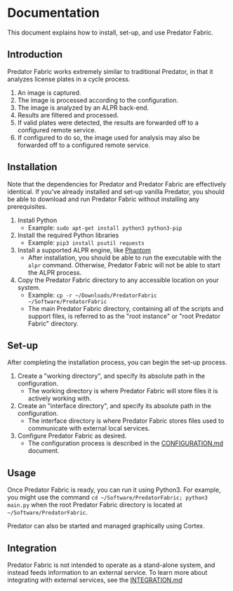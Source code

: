 # Documentation

This document explains how to install, set-up, and use Predator Fabric.


## Introduction

Predator Fabric works extremely similar to traditional Predator, in that it analyzes license plates in a cycle process.

1. An image is captured.
2. The image is processed according to the configuration.
3. The image is analyzed by an ALPR back-end.
4. Results are filtered and processed.
5. If valid plates were detected, the results are forwarded off to a configured remote service.
6. If configured to do so, the image used for analysis may also be forwarded off to a configured remote service.


## Installation

Note that the dependencies for Predator and Predator Fabric are effectively identical. If you've already installed and set-up vanilla Predator, you should be able to download and run Predator Fabric without installing any prerequisites.

1. Install Python
    - Example: `sudo apt-get install python3 python3-pip`
2. Install the required Python libraries
    - Example: `pip3 install psutil requests`
3. Install a supported ALPR engine, like [Phantom](https://v0lttech.com/phantom.php)
    - After installation, you should be able to run the executable with the `alpr` command. Otherwise, Predator Fabric will not be able to start the ALPR process.
4. Copy the Predator Fabric directory to any accessible location on your system.
    - Example: `cp -r ~/Downloads/PredatorFabric ~/Software/PredatorFabric`
    - The main Predator Fabric directory, containing all of the scripts and support files, is referred to as the "root instance" or "root Predator Fabric" directory.


## Set-up

After completing the installation process, you can begin the set-up process.

1. Create a "working directory", and specify its absolute path in the configuration.
    - The working directory is where Predator Fabric will store files it is actively working with.
2. Create an "interface directory", and specify its absolute path in the configuration.
    - The interface directory is where Predator Fabric stores files used to communicate with external local services.
3. Configure Predator Fabric as desired.
    - The configuration process is described in the [CONFIGURATION.md](CONFIGURATION.md) document.


## Usage

Once Predator Fabric is ready, you can run it using Python3. For example, you might use the command `cd ~/Software/PredatorFabric; python3 main.py` when the root Predator Fabric directory is located at `~/Software/PredatorFabric`.

Predator can also be started and managed graphically using Cortex.


## Integration

Predator Fabric is not intended to operate as a stand-alone system, and instead feeds information to an external service. To learn more about integrating with external services, see the [INTEGRATION.md](INTEGRATION.md)
